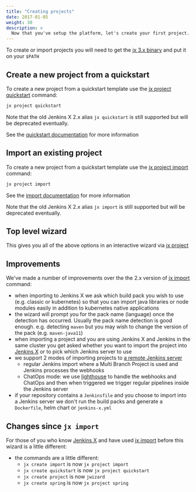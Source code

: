 ```yaml
---
title: "Creating projects"
date: 2017-01-05
weight: 30
description: >
  Now that you've setup the platform, let's create your first project.
---
```


To create or import projects you will need to get the [jx 3.x binary](/docs/v3/guides/jx3/) and put it on your `$PATH`


## Create a new project from a quickstart

To create a new project from a quickstart template use the [jx project quickstart](https://github.com/jenkins-x/jx-project/blob/master/docs/cmd/project_quickstart.md) command:

```bash 
jx project quickstart
``` 

Note that the old Jenkins X 2.x alias `jx quickstart` is still supported but will be deprecated eventually.

See the [quickstart documentation](/docs/create-project/creating/) for more information

## Import an existing project

To create a new project from a quickstart template use the [jx project import](https://github.com/jenkins-x/jx-project/blob/master/docs/cmd/project_import.md) command:

```bash 
jx project import
```        

See the [import documentation](/docs/create-project/creating/import/) for more information

Note that the old Jenkins X 2.x alias `jx import` is still supported but will be deprecated eventually.

## Top level wizard

This gives you all of the above options in an interactive wizard via [jx project](https://github.com/jenkins-x/jx-project/blob/master/docs/cmd/project.md)




## Improvements

We've made a number of improvements over the the 2.x version of [jx import](https://jenkins-x.io/commands/jx_import/) command:

* when importing to Jenkins X we ask which build pack you wish to use (e.g. classic or kubernetes) so that you can import java libraries or node modules easily in addition to kubernetes native applications
* the wizard will prompt you for the pack name (language) once the detection has occurred. Usually the pack name detection is good enough. e.g. detecting `maven` but you may wish to change the version of the pack (e.g. `maven-java11`)
* when importing a project and you are using Jenkins X and Jenkins in the same cluster you get asked whether you want to import the project into [Jenkins X](https://jenkins-x.io/) or to pick which Jenkins server to use
* we support 2 modes of importing projects to [a remote Jenkins server](/docs/v3/jenkins/)
  * regular Jenkins import where a Multi Branch Project is used and Jenkins processes the webhooks
  * ChatOps mode: we use [lighthouse](https://github.com/jenkins-x/lighthouse) to handle the webhooks and ChatOps and then when triggered we trigger regular pipelines inside the Jenkins server 
* if your repository contains a `Jenkinsfile` and you choose to import into a Jenkins server we don't run the build packs and generate a `Dockerfile`, helm chart or `jenkins-x.yml`


## Changes since `jx import`

For those of you who know [Jenkins X](https://jenkins-x.io/) and have used [jx import](https://jenkins-x.io/commands/jx_import/) before this wizard is a little different:

* the commands are a little different:
  * `jx create import` is now `jx project import`
  * `jx create quickstart` is now `jx project quickstart`
  * `jx create project` is now `jwizard`
  * `jx create spring` is now `jx project spring`
